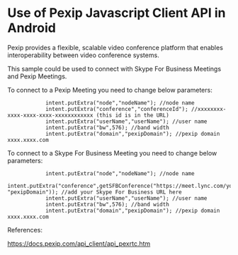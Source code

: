 # Use of Pexip Javascript Client API in Android

Pexip provides a flexible, scalable video conference platform that enables interoperability between video conference systems.

This sample could be used to connect with Skype For Business Meetings and Pexip Meetings.

To connect to a Pexip Meeting you need to change below parameters:

                intent.putExtra("node","nodeName"); //node name
                intent.putExtra("conference","conferenceId"); //xxxxxxxx-xxxx-xxxx-xxxx-xxxxxxxxxxxx (this id is in the URL)
                intent.putExtra("userName","userName"); //user name
                intent.putExtra("bw",576); //band width
                intent.putExtra("domain","pexipDomain"); //pexip domain xxxx.xxxx.com
                
                
To connect to a Skype For Business Meeting you need to change below parameters:

                intent.putExtra("node","nodeName"); //node name
                intent.putExtra("conference",getSFBConference("https://meet.lync.com/yourURL", "pexipDomain")); //add your Skype For Business URL here
                intent.putExtra("userName","userName"); //user name
                intent.putExtra("bw",576); //band width
                intent.putExtra("domain","pexipDomain"); //pexip domain xxxx.xxxx.com

References:

https://docs.pexip.com/api_client/api_pexrtc.htm
